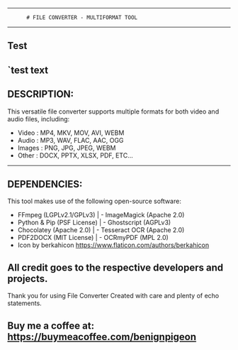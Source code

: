 -----------------------------------------------------
          # FILE CONVERTER - MULTIFORMAT TOOL
-----------------------------------------------------
## Test
`test text
-----------------------------------------------------
## DESCRIPTION:
This versatile file converter supports multiple formats
for both video and audio files, including:
- Video  : MP4, MKV, MOV, AVI, WEBM
- Audio  : MP3, WAV, FLAC, AAC, OGG
- Images : PNG, JPG, JPEG, WEBM
- Other  : DOCX, PPTX, XLSX, PDF, ETC...
-----------------------------------------------------
## DEPENDENCIES:
This tool makes use of the following open-source software:

- FFmpeg (LGPLv2.1/GPLv3)      | - ImageMagick (Apache 2.0)
- Python & Pip (PSF License)   | - Ghostscript (AGPLv3)
- Chocolatey (Apache 2.0)      | - Tesseract OCR (Apache 2.0)
- PDF2DOCX (MIT License)       | - OCRmyPDF (MPL 2.0)
- Icon by berkahicon https://www.flaticon.com/authors/berkahicon

All credit goes to the respective developers and projects.
-----------------------------------------------------
Thank you for using File Converter
Created with care and plenty of echo statements.

Buy me a coffee at: https://buymeacoffee.com/benignpigeon
-----------------------------------------------------
